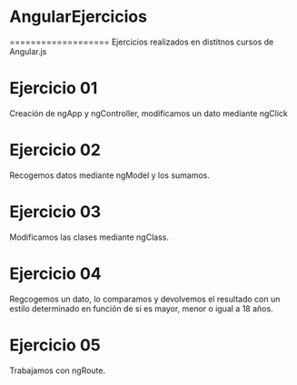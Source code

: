 # AngularEjercicios
===================
Ejercicios realizados en distitnos cursos de Angular.js

Ejercicio 01
============
Creación de ngApp y ngController, modificamos un dato mediante ngClick

Ejercicio 02
============
Recogemos datos mediante ngModel y los sumamos.

Ejercicio 03
============
Modificamos las clases mediante ngClass.

Ejercicio 04
============
Regcogemos un dato, lo comparamos y devolvemos el resultado con un estilo determinado en función de si es mayor, menor o igual a 18 años.

Ejercicio 05
============
Trabajamos con ngRoute.